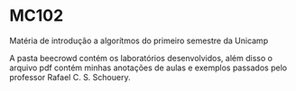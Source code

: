 # MC102
Matéria de introdução a algorítmos do primeiro semestre da Unicamp

A pasta beecrowd contém os laboratórios desenvolvidos, além disso o arquivo pdf
contém minhas anotações de aulas e exemplos passados pelo professor Rafael C. S. Schouery.
